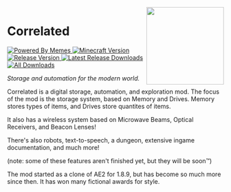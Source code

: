 <img src="https://rawgit.com/elytra/Correlated/1.11.2/doc/emblem.svg" align="right" width="180px"/>

# Correlated
[![Powered By Memes](https://img.shields.io/badge/powered%20by-memes-brightgreen.svg)
![Minecraft Version](https://img.shields.io/badge/minecraft-v1.11.2-yellow.svg)
![Release Version](https://img.shields.io/badge/release-v2.0.0a5-blue.svg)
![Latest Release Downloads](https://img.shields.io/github/downloads/elytra/Correlated/latest/total.svg)
![All Downloads](https://img.shields.io/github/downloads/elytra/Correlated/total.svg)](https://github.com/elytra/Correlated/releases)


*Storage and automation for the modern world.*

Correlated is a digital storage, automation, and exploration mod. The focus
of the mod is the storage system, based on Memory and Drives. Memory stores
types of items, and Drives store quantites of items.

It also has a wireless system based on Microwave Beams, Optical Receivers, and
Beacon Lenses!

There's also robots, text-to-speech, a dungeon, extensive ingame documentation,
and much more!

(note: some of these features aren't finished yet, but they will be soon™)

The mod started as a clone of AE2 for 1.8.9, but has become so much more since
then. It has won many fictional awards for style.
